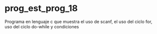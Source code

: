 # prog_est_prog_18
Programa en lenguaje c que muestra el uso de scanf, el uso del ciclo for, uso del ciclo do-while y condiciones
